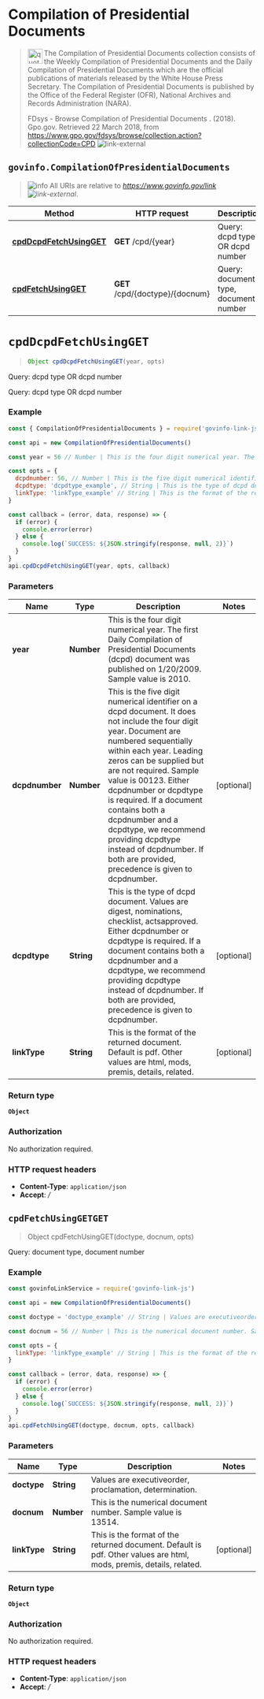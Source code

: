 # Compilation of Presidential Documents

> <img align="left" alt="quote" height="30" width="30" src="https://cdnjs.cloudflare.com/ajax/libs/octicons/4.4.0/svg/quote.svg"> The Compilation of Presidential Documents collection consists of the Weekly Compilation of Presidential Documents and the Daily Compilation of Presidential Documents which are the official publications of materials released by the White House Press Secretary. The Compilation of Presidential Documents is published by the Office of the Federal Register (OFR), National Archives and Records Administration (NARA).
>
> FDsys - Browse Compilation of Presidential Documents . (2018). Gpo.gov. Retrieved 22 March 2018, from <https://www.gpo.gov/fdsys/browse/collection.action?collectionCode=CPD> ![link-external][icon-octicon-link-external]

## `govinfo.CompilationOfPresidentialDocuments`

> ![info][icon-octicon-info] All URIs are relative to _<https://www.govinfo.gov/link> ![link-external][icon-octicon-link-external]_.

| Method                                                                                 | HTTP request                    | Description                           |
| -------------------------------------------------------------------------------------- | ------------------------------- | ------------------------------------- |
| [**cpdDcpdFetchUsingGET**](CompilationOfPresidentialDocuments.md#cpdDcpdFetchUsingGET) | **GET** /cpd/{year}             | Query: dcpd type OR dcpd number       |
| [**cpdFetchUsingGET**](CompilationOfPresidentialDocuments.md#cpdFetchUsingGET)         | **GET** /cpd/{doctype}/{docnum} | Query: document type, document number |

<a name="cpdDcpdFetchUsingGET"></a>

# **`cpdDcpdFetchUsingGET`**

> ```js
> Object cpdDcpdFetchUsingGET(year, opts)
> ```

Query: dcpd type OR dcpd number

Query: dcpd type OR dcpd number

### Example

```javascript
const { CompilationOfPresidentialDocuments } = require('govinfo-link-js')

const api = new CompilationOfPresidentialDocuments()

const year = 56 // Number | This is the four digit numerical year. The first Daily Compilation of Presidential Documents (dcpd) document was published on 1/20/2009. Sample value is 2010.

const opts = {
  dcpdnumber: 56, // Number | This is the five digit numerical identifier on a dcpd document. It does not include the four digit year. Document are numbered sequentially within each year. Leading zeros can be supplied but are not required. Sample value is 00123. Either dcpdnumber or dcpdtype is required. If a document contains both a dcpdnumber and a dcpdtype, we recommend providing dcpdtype instead of dcpdnumber. If both are provided, precedence is given to dcpdnumber.
  dcpdtype: 'dcpdtype_example', // String | This is the type of dcpd document. Values are digest, nominations, checklist, actsapproved. Either dcpdnumber or dcpdtype is required. If a document contains both a dcpdnumber and a dcpdtype, we recommend providing dcpdtype instead of dcpdnumber. If both are provided, precedence is given to dcpdnumber.
  linkType: 'linkType_example' // String | This is the format of the returned document. Default is pdf. Other values are html, mods, premis, details, related.
}

const callback = (error, data, response) => {
  if (error) {
    console.error(error)
  } else {
    console.log(`SUCCESS: ${JSON.stringify(response, null, 2)}`)
  }
}
api.cpdDcpdFetchUsingGET(year, opts, callback)
```

### Parameters

| Name           | Type       | Description                                                                                                                                                                                                                                                                                                                                                                                                                                                  | Notes      |
| -------------- | ---------- | ------------------------------------------------------------------------------------------------------------------------------------------------------------------------------------------------------------------------------------------------------------------------------------------------------------------------------------------------------------------------------------------------------------------------------------------------------------ | ---------- |
| **year**       | **Number** | This is the four digit numerical year. The first Daily Compilation of Presidential Documents (dcpd) document was published on 1/20/2009. Sample value is 2010.                                                                                                                                                                                                                                                                                               |
| **dcpdnumber** | **Number** | This is the five digit numerical identifier on a dcpd document. It does not include the four digit year. Document are numbered sequentially within each year. Leading zeros can be supplied but are not required. Sample value is 00123. Either dcpdnumber or dcpdtype is required. If a document contains both a dcpdnumber and a dcpdtype, we recommend providing dcpdtype instead of dcpdnumber. If both are provided, precedence is given to dcpdnumber. | [optional] |
| **dcpdtype**   | **String** | This is the type of dcpd document. Values are digest, nominations, checklist, actsapproved. Either dcpdnumber or dcpdtype is required. If a document contains both a dcpdnumber and a dcpdtype, we recommend providing dcpdtype instead of dcpdnumber. If both are provided, precedence is given to dcpdnumber.                                                                                                                                              | [optional] |
| **linkType**   | **String** | This is the format of the returned document. Default is pdf. Other values are html, mods, premis, details, related.                                                                                                                                                                                                                                                                                                                                          | [optional] |

### Return type

**`Object`**

### Authorization

No authorization required.

### HTTP request headers

* **Content-Type**: `application/json`
* **Accept**: _/_

<a name="cpdFetchUsingGET"></a>

## **`cpdFetchUsingGETGET`**

> Object cpdFetchUsingGET(doctype, docnum, opts)

Query: document type, document number

### Example

```javascript
const govinfoLinkService = require('govinfo-link-js')

const api = new CompilationOfPresidentialDocuments()

const doctype = 'doctype_example' // String | Values are executiveorder, proclamation, determination.

const docnum = 56 // Number | This is the numerical document number. Sample value is 13514.

const opts = {
  linkType: 'linkType_example' // String | This is the format of the returned document. Default is pdf. Other values are html, mods, premis, details, related.
}

const callback = (error, data, response) => {
  if (error) {
    console.error(error)
  } else {
    console.log(`SUCCESS: ${JSON.stringify(response, null, 2)}`)
  }
}
api.cpdFetchUsingGET(doctype, docnum, opts, callback)
```

### Parameters

| Name         | Type       | Description                                                                                                         | Notes      |
| ------------ | ---------- | ------------------------------------------------------------------------------------------------------------------- | ---------- |
| **doctype**  | **String** | Values are executiveorder, proclamation, determination.                                                             |
| **docnum**   | **Number** | This is the numerical document number. Sample value is 13514.                                                       |
| **linkType** | **String** | This is the format of the returned document. Default is pdf. Other values are html, mods, premis, details, related. | [optional] |

### Return type

**`Object`**

### Authorization

No authorization required.

### HTTP request headers

* **Content-Type**: `application/json`
* **Accept**: _/_

[icon-octicon-link-external]: https://cdnjs.cloudflare.com/ajax/libs/octicons/4.4.0/svg/link-external.svg
[icon-octicon-info]: https://cdnjs.cloudflare.com/ajax/libs/octicons/4.4.0/svg/info.svg
